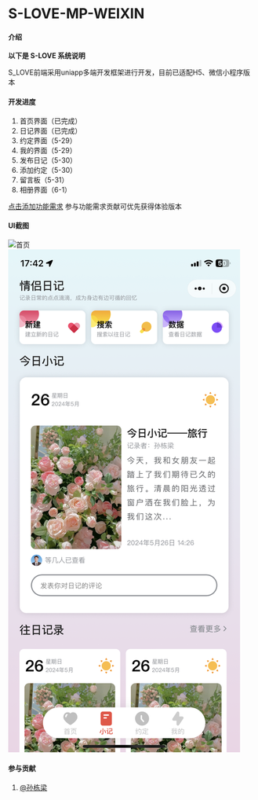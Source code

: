 # S-LOVE-MP-WEIXIN

#### 介绍
**以下是 S-LOVE 系统说明**

S_LOVE前端采用uniapp多端开发框架进行开发，目前已适配H5、微信小程序版本


#### 开发进度

1.  首页界面（已完成）
2.  日记界面（已完成）
3.  约定界面（5-29）
4.  我的界面（5-29）
5.  发布日记（5-30）
6.  添加约定（5-30）
7.  留言板（5-31）
8.  相册界面（6-1）

[点击添加功能需求](https://work.weixin.qq.com/kfid/kfc2a819d5c4e03f357)
参与功能需求贡献可优先获得体验版本

#### UI截图

![首页](static/4b6d0f7d272bc764102eaf3b26b5fe0.png) ![日记](static/0b24c3f2c727164c58deedcba60595b.png)


#### 参与贡献

1.  [@孙栋梁](https://work.weixin.qq.com/kfid/kfc2a819d5c4e03f357)

